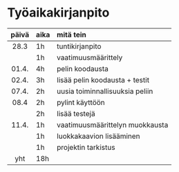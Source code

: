 # Työaikakirjanpito

| päivä | aika | mitä tein  |
| :----:|:-----| :-----|
| 28.3  | 1h   | tuntikirjanpito|
|       | 1h   | vaatimuusmäärittely|
| 01.4. | 4h   | pelin koodausta|
| 02.4. | 3h   | lisää pelin koodausta + testit|
| 07.4. | 2h   | uusia toiminnallisuuksia peliin|
| 08.4  | 2h   | pylint käyttöön|
|       | 2h   | lisää testejä|
| 11.4. | 1h   | vaatimuusmäärittelyn muokkausta|
|       | 1h   | luokkakaavion lisääminen|
|       | 1h   | projektin tarkistus|
| yht   | 18h  | |
